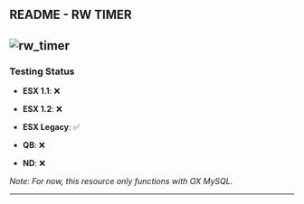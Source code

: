 ## README - RW TIMER
![rw_timer](https://github.com/RoyaleWind/rw_timer/assets/61204500/293d04cf-19a2-4e70-9ddb-957b35a1aeb2)
---


### Testing Status

- **ESX 1.1**: :x:

- **ESX 1.2**: :x:
- **ESX Legacy**: :white_check_mark:
- **QB**: :x:
- **ND**: :x:

*Note: For now, this resource only functions with OX MySQL.*

--- 
